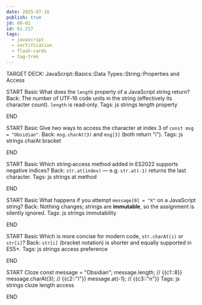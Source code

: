 ```yaml
---
date: 2025-07-16
publish: true
jd: 60-61
id: 61.217
tags:
  - javascript
  - certification
  - flash-cards
  - tag-trek
---
```


TARGET DECK: JavaScript::Basics::Data Types::String::Properties and Access


START
Basic
What does the <code>length</code> property of a JavaScript string return?
Back: The number of UTF‑16 code units in the string (effectively its character count). <code>length</code> is read‑only.
Tags: js strings length property
<!--ID: 1752715943265-->
END

START
Basic
Give two ways to access the character at index 3 of <code>const msg = "Obsidian"</code>.
Back: <code>msg.charAt(3)</code> and <code>msg[3]</code> (both return "i").
Tags: js strings charAt bracket
<!--ID: 1752715943266-->
END

START
Basic
Which string‑access method added in ES2022 supports negative indices?
Back: <code>str.at(index)</code> — e.g. <code>str.at(-1)</code> returns the last character.
Tags: js strings at method
<!--ID: 1752715943268-->
END

START
Basic
What happens if you attempt <code>message[0] = "X"</code> on a JavaScript string?
Back: Nothing changes; strings are **immutable**, so the assignment is silently ignored.
Tags: js strings immutability
<!--ID: 1752715943269-->
END

START
Basic
Which is more concise for modern code, <code>str.charAt(i)</code> or <code>str[i]</code>?
Back: <code>str[i]</code> (bracket notation) is shorter and equally supported in ES5+.
Tags: js strings access preference
<!--ID: 1752715943270-->
END

START
Cloze
const message = "Obsidian";
message.length;             // {{c1::8}}
message.charAt(3);          // {{c2::"i"}}
message.at(-1);             // {{c3::"n"}}
Tags: js strings cloze length access
<!--ID: 1752715943272-->
END